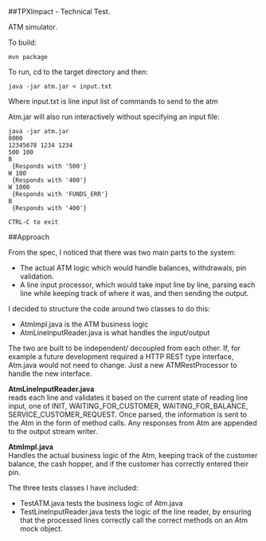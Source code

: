 ##TPXImpact - Technical Test.

ATM simulator.

To build:

	mvn package

To run, cd to the target directory and then:
	
	java -jar atm.jar < input.txt 
	
Where input.txt is line input list of commands to send to the atm

Atm.jar will also run interactively without specifying an input file:
	
	java -jar atm.jar
	8000
	12345678 1234 1234
	500 100
	B
	 {Responds with '500'}
	W 100
	 {Responds with '400'}
	W 1000
	 {Responds with 'FUNDS_ERR'}
	B
	 {Responds with '400'}
	 
	CTRL-C to exit
	
##Approach

From the spec, I noticed that there was two main parts to the system:
 - The actual ATM logic which would handle balances, withdrawals, pin validation.
 - A line input processor, which would take input line by line, parsing each line while keeping track of where it was, and then sending the output.

I decided to structure the code around two classes to do this:
 - AtmImpl.java is the ATM business logic
 - AtmLineInputReader.java is what handles the input/output 
 
The two are built to be independent/ decoupled from each other.  If, for example a future development required a HTTP REST type interface, Atm.java would
not need to change.  Just a new ATMRestProcessor to handle the new interface.
 
**AtmLineInputReader.java**   
reads each line and validates it based on the current state of reading line input, one of INIT, WAITING_FOR_CUSTOMER, WAITING_FOR_BALANCE, SERVICE_CUSTOMER_REQUEST.  Once parsed, the information is sent to the Atm in the form of method calls.  Any responses from Atm are appended to the output stream writer.
 	 
**AtmImpl.java**   
Handles the actual business logic of the Atm, keeping track of the customer balance, the cash hopper, and if the customer has correctly entered their pin.
 
 The three tests classes I have included:
  - TestATM.java  tests the business logic of Atm.java
  - TestLineInputReader.java tests the logic of the line reader, by ensuring that the processed lines correctly call the correct methods on an Atm mock object.

  